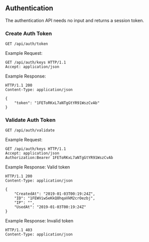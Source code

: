 ## Authentication

The authentication API needs no input and returns a session token.


### Create Auth Token
`GET /api/auth/token`

Example Request:

```http
GET /api/auth/keys HTTP/1.1
Accept: application/json
```

Example Response:

```http
HTTP/1.1 200
Content-Type: application/json

{
	"token": "1FEToRKxL7aNTgGtYR91WszCvAb"
}
```

### Validate Auth Token

`GET /api/auth/validate`

Example Request:

```http
GET /api/auth/keys HTTP/1.1
Accept: application/json
Authorization:Bearer 1FEToRKxL7aNTgGtYR91WszCvAb
```

Example Response: Valid token

```http
HTTP/1.1 200
Content-Type: application/json

{
	"CreatedAt": "2019-01-03T00:19:24Z",
	"ID": "1FEWViwSeKkQ8hqaVkM2crOezbj",
	"IP": "",
	"UsedAt": "2019-01-03T00:19:24Z"
}
```

Example Response: Invalid token
```http
HTTP/1.1 403
Content-Type: application/json

```